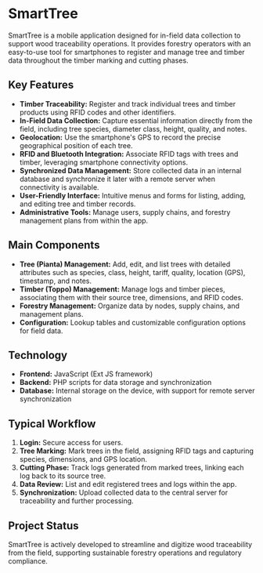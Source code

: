 # SmartTree

SmartTree is a mobile application designed for in-field data collection to support wood traceability operations. It provides forestry operators with an easy-to-use tool for smartphones to register and manage tree and timber data throughout the timber marking and cutting phases.

## Key Features

- **Timber Traceability:** Register and track individual trees and timber products using RFID codes and other identifiers.
- **In-Field Data Collection:** Capture essential information directly from the field, including tree species, diameter class, height, quality, and notes.
- **Geolocation:** Use the smartphone's GPS to record the precise geographical position of each tree.
- **RFID and Bluetooth Integration:** Associate RFID tags with trees and timber, leveraging smartphone connectivity options.
- **Synchronized Data Management:** Store collected data in an internal database and synchronize it later with a remote server when connectivity is available.
- **User-Friendly Interface:** Intuitive menus and forms for listing, adding, and editing tree and timber records.
- **Administrative Tools:** Manage users, supply chains, and forestry management plans from within the app.

## Main Components

- **Tree (Pianta) Management:** Add, edit, and list trees with detailed attributes such as species, class, height, tariff, quality, location (GPS), timestamp, and notes.
- **Timber (Toppo) Management:** Manage logs and timber pieces, associating them with their source tree, dimensions, and RFID codes.
- **Forestry Management:** Organize data by nodes, supply chains, and management plans.
- **Configuration:** Lookup tables and customizable configuration options for field data.

## Technology

- **Frontend:** JavaScript (Ext JS framework)
- **Backend:** PHP scripts for data storage and synchronization
- **Database:** Internal storage on the device, with support for remote server synchronization

## Typical Workflow

1. **Login:** Secure access for users.
2. **Tree Marking:** Mark trees in the field, assigning RFID tags and capturing species, dimensions, and GPS location.
3. **Cutting Phase:** Track logs generated from marked trees, linking each log back to its source tree.
4. **Data Review:** List and edit registered trees and logs within the app.
5. **Synchronization:** Upload collected data to the central server for traceability and further processing.

## Project Status

SmartTree is actively developed to streamline and digitize wood traceability from the field, supporting sustainable forestry operations and regulatory compliance.
